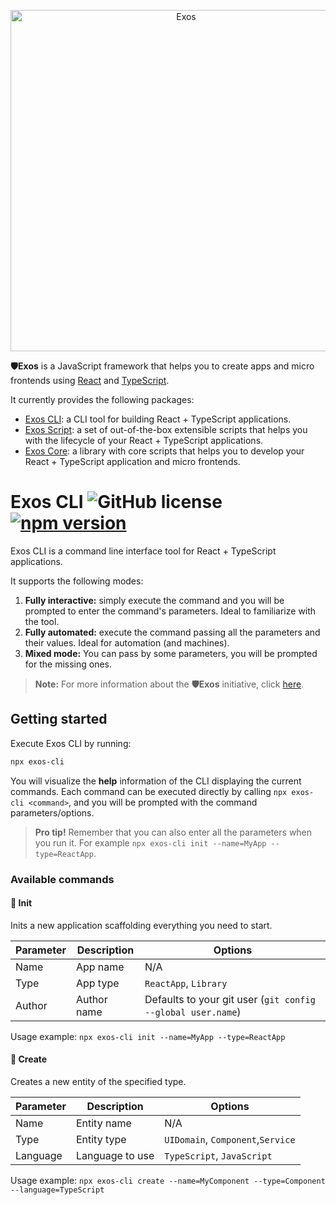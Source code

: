 <p align="center">
  <a href="https://github.com/nanovazquez/exos">
    <img alt="Exos" src="https://raw.githubusercontent.com/nanovazquez/exos/master/exos-logo.png" width="546">
  </a>
</p>

**🛡️Exos** is a JavaScript framework that helps you to create apps and micro frontends using [React](https://github.com/facebook/react) and [TypeScript](https://github.com/Microsoft/TypeScript).

It currently provides the following packages:

- [Exos CLI](https://github.com/exosjs/exos-cli): a CLI tool for building React + TypeScript applications.
- [Exos Script](https://github.com/exosjs/exos-scripts): a set of out-of-the-box extensible scripts that helps you with the lifecycle of your React + TypeScript applications.
- [Exos Core](https://github.com/exosjs/exos-core): a library with core scripts that helps you to develop your React + TypeScript application and micro frontends.

# Exos CLI ![GitHub license](https://img.shields.io/badge/license-MIT-blue.svg) [![npm version](https://img.shields.io/npm/v/exos-cli.svg?style=flat)](https://www.npmjs.com/package/exos-cli)

Exos CLI is a command line interface tool for React + TypeScript applications.

It supports the following modes:

1. **Fully interactive:** simply execute the command and you will be prompted to enter the command's parameters. Ideal to familiarize with the tool.
1. **Fully automated:** execute the command passing all the parameters and their values. Ideal for automation (and machines).
1. **Mixed mode:** You can pass by some parameters, you will be prompted for the missing ones.

> **Note:** For more information about the **🛡️Exos** initiative, click [here](https://github.com/nanovazquez/exos).

## Getting started

Execute Exos CLI by running:

```bash
npx exos-cli
```

You will visualize the **help** information of the CLI displaying the current commands. Each command can be executed directly by calling `npx exos-cli <command>`, and you will be prompted with the command parameters/options.

> **Pro tip!** Remember that you can also enter all the parameters when you run it. For example `npx exos-cli init --name=MyApp --type=ReactApp`.

### Available commands

#### 🐣 Init

Inits a new application scaffolding everything you need to start.

| Parameter | Description | Options                                                     |
| --------- | ----------- | ----------------------------------------------------------- |
| Name      | App name    | N/A                                                         |
| Type      | App type    | `ReactApp`, `Library`                                       |
| Author    | Author name | Defaults to your git user (`git config --global user.name`) |

Usage example: `npx exos-cli init --name=MyApp --type=ReactApp`

#### 🧩 Create

Creates a new entity of the specified type.

| Parameter | Description     | Options                           |
| --------- | --------------- | --------------------------------- |
| Name      | Entity name     | N/A                               |
| Type      | Entity type     | `UIDomain`, `Component`,`Service` |
| Language  | Language to use | `TypeScript`, `JavaScript`        |

Usage example: `npx exos-cli create --name=MyComponent --type=Component --language=TypeScript`
